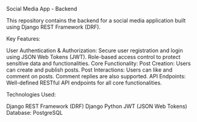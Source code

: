 Social Media App - Backend

This repository contains the backend for a social media application built using Django REST Framework (DRF).

Key Features:

User Authentication & Authorization:
Secure user registration and login using JSON Web Tokens (JWT).
Role-based access control to protect sensitive data and functionalities.
Core Functionality:
Post Creation: Users can create and publish posts.
Post Interactions:
Users can like and comment on posts.
Comment replies are also supported.
API Endpoints:
Well-defined RESTful API endpoints for all core functionalities.

Technologies Used:

Django REST Framework (DRF)
Django
Python
JWT (JSON Web Tokens)
Database:  PostgreSQL

